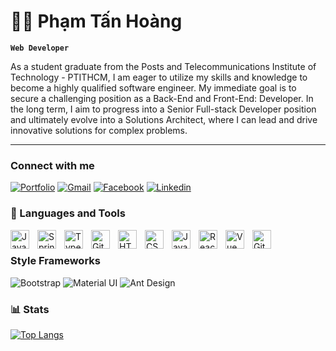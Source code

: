# 🏄‍♂️ Phạm Tấn Hoàng

**`Web Developer`**

As a student graduate from the Posts and Telecommunications Institute of Technology - PTITHCM, I am eager to utilize my skills and knowledge to become a highly qualified software engineer. My immediate goal is to secure a challenging position as a Back-End and Front-End: Developer. In the long term, I aim to progress into a Senior Full-stack Developer position and ultimately evolve into a Solutions Architect, where I can lead and drive innovative solutions for complex problems.

---

### Connect with me
[![Portfolio](https://img.shields.io/badge/Earth-46A2FD?style=for-the-badge&logo=earth&logoColor=white)](https://hoang-portfolio.surge.sh/)
[![Gmail](https://img.shields.io/badge/Gmail-D14836?style=for-the-badge&logo=gmail&logoColor=white)](mailto:phamtanhoangvtv@gmail.com)
[![Facebook](https://img.shields.io/badge/Facebook-1877F2?style=for-the-badge&logo=facebook&logoColor=white)](https://www.facebook.com/phamtanhoangvtv)
[![Linkedin](https://img.shields.io/badge/LinkedIn-0077B5?style=for-the-badge&logo=linkedin&logoColor=white)](https://www.linkedin.com/in/hoangphamtan/)

<!---### Profile Online
[Profile Online](http://hoang-profile.surge.sh/)  -->

### 🧰 Languages and Tools

<img align="left" alt="Java" width="30px" style="padding-right:10px;" src="https://cdn.jsdelivr.net/gh/devicons/devicon/icons/java/java-original.svg"/>
<img align="left" alt="Spring" width="30px" style="padding-right:10px;" src="https://cdn.jsdelivr.net/gh/devicons/devicon/icons/spring/spring-original.svg" />
<img align="left" alt="TypeScript" width="30px" style="padding-right:10px;" src="https://cdn.jsdelivr.net/gh/devicons/devicon/icons/typescript/typescript-plain.svg" />
<img align="left" alt="Git" width="30px" style="padding-right:10px;" src="https://cdn.jsdelivr.net/gh/devicons/devicon/icons/git/git-original.svg" />
<img align="left" alt="HTML" width="30px" style="padding-right:10px;" src="https://cdn.jsdelivr.net/gh/devicons/devicon/icons/html5/html5-plain.svg" />
<img align="left" alt="CSS" width="30px" style="padding-right:10px;" src="https://cdn.jsdelivr.net/gh/devicons/devicon/icons/css3/css3-plain.svg" />
<img align="left" alt="JavaScript" width="30px" style="padding-right:10px;" src="https://cdn.jsdelivr.net/gh/devicons/devicon/icons/javascript/javascript-plain.svg" />
<img align="left" alt="React" width="30px" style="padding-right:10px;" src="https://cdn.jsdelivr.net/gh/devicons/devicon/icons/react/react-original.svg" />
<img align="left" alt="Vue" width="30px" style="padding-right:10px;" src="https://cdn.jsdelivr.net/gh/devicons/devicon/icons/vuejs/vuejs-original.svg" />
<img align="left" alt="GitHub" width="30px" style="padding-right:10px;" src="https://cdn.jsdelivr.net/gh/devicons/devicon/icons/github/github-original.svg" />
<br />

### Style Frameworks

![Bootstrap](https://img.shields.io/badge/Bootstrap-563D7C?style=for-the-badge&logo=bootstrap&logoColor=white)
![Material UI](https://img.shields.io/badge/Material%20UI-007FFF?style=for-the-badge&logo=mui&logoColor=white)
![Ant Design](https://img.shields.io/badge/Ant%20Design-1890FF?style=for-the-badge&logo=antdesign&logoColor=white)


### 📊 Stats

<!--- [![hoangvtv GitHub stats](https://github-readme-stats.vercel.app/api?username=hoangvtv&show_icons=true&hide_border=true&theme=react)](https://github.com/anuraghazra/github-readme-stats) -->
[![Top Langs](https://github-readme-stats.vercel.app/api/top-langs/?username=hoangvtv&layout=compact&hide_border=true&theme=react)](https://github.com/anuraghazra/github-readme-stats)

#


